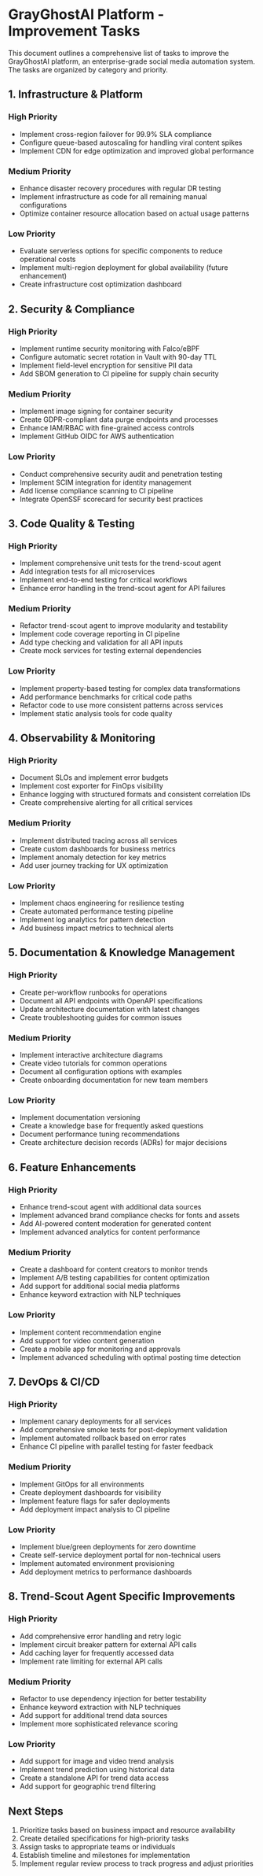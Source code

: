 # GrayGhostAI Platform - Improvement Tasks

This document outlines a comprehensive list of tasks to improve the GrayGhostAI platform, an enterprise-grade social media automation system. The tasks are organized by category and priority.

## 1. Infrastructure & Platform

### High Priority
- Implement cross-region failover for 99.9% SLA compliance
- Configure queue-based autoscaling for handling viral content spikes
- Implement CDN for edge optimization and improved global performance

### Medium Priority
- Enhance disaster recovery procedures with regular DR testing
- Implement infrastructure as code for all remaining manual configurations
- Optimize container resource allocation based on actual usage patterns

### Low Priority
- Evaluate serverless options for specific components to reduce operational costs
- Implement multi-region deployment for global availability (future enhancement)
- Create infrastructure cost optimization dashboard

## 2. Security & Compliance

### High Priority
- Implement runtime security monitoring with Falco/eBPF
- Configure automatic secret rotation in Vault with 90-day TTL
- Implement field-level encryption for sensitive PII data
- Add SBOM generation to CI pipeline for supply chain security

### Medium Priority
- Implement image signing for container security
- Create GDPR-compliant data purge endpoints and processes
- Enhance IAM/RBAC with fine-grained access controls
- Implement GitHub OIDC for AWS authentication

### Low Priority
- Conduct comprehensive security audit and penetration testing
- Implement SCIM integration for identity management
- Add license compliance scanning to CI pipeline
- Integrate OpenSSF scorecard for security best practices

## 3. Code Quality & Testing

### High Priority
- Implement comprehensive unit tests for the trend-scout agent
- Add integration tests for all microservices
- Implement end-to-end testing for critical workflows
- Enhance error handling in the trend-scout agent for API failures

### Medium Priority
- Refactor trend-scout agent to improve modularity and testability
- Implement code coverage reporting in CI pipeline
- Add type checking and validation for all API inputs
- Create mock services for testing external dependencies

### Low Priority
- Implement property-based testing for complex data transformations
- Add performance benchmarks for critical code paths
- Refactor code to use more consistent patterns across services
- Implement static analysis tools for code quality

## 4. Observability & Monitoring

### High Priority
- Document SLOs and implement error budgets
- Implement cost exporter for FinOps visibility
- Enhance logging with structured formats and consistent correlation IDs
- Create comprehensive alerting for all critical services

### Medium Priority
- Implement distributed tracing across all services
- Create custom dashboards for business metrics
- Implement anomaly detection for key metrics
- Add user journey tracking for UX optimization

### Low Priority
- Implement chaos engineering for resilience testing
- Create automated performance testing pipeline
- Implement log analytics for pattern detection
- Add business impact metrics to technical alerts

## 5. Documentation & Knowledge Management

### High Priority
- Create per-workflow runbooks for operations
- Document all API endpoints with OpenAPI specifications
- Update architecture documentation with latest changes
- Create troubleshooting guides for common issues

### Medium Priority
- Implement interactive architecture diagrams
- Create video tutorials for common operations
- Document all configuration options with examples
- Create onboarding documentation for new team members

### Low Priority
- Implement documentation versioning
- Create a knowledge base for frequently asked questions
- Document performance tuning recommendations
- Create architecture decision records (ADRs) for major decisions

## 6. Feature Enhancements

### High Priority
- Enhance trend-scout agent with additional data sources
- Implement advanced brand compliance checks for fonts and assets
- Add AI-powered content moderation for generated content
- Implement advanced analytics for content performance

### Medium Priority
- Create a dashboard for content creators to monitor trends
- Implement A/B testing capabilities for content optimization
- Add support for additional social media platforms
- Enhance keyword extraction with NLP techniques

### Low Priority
- Implement content recommendation engine
- Add support for video content generation
- Create a mobile app for monitoring and approvals
- Implement advanced scheduling with optimal posting time detection

## 7. DevOps & CI/CD

### High Priority
- Implement canary deployments for all services
- Add comprehensive smoke tests for post-deployment validation
- Implement automated rollback based on error rates
- Enhance CI pipeline with parallel testing for faster feedback

### Medium Priority
- Implement GitOps for all environments
- Create deployment dashboards for visibility
- Implement feature flags for safer deployments
- Add deployment impact analysis to CI pipeline

### Low Priority
- Implement blue/green deployments for zero downtime
- Create self-service deployment portal for non-technical users
- Implement automated environment provisioning
- Add deployment metrics to performance dashboards

## 8. Trend-Scout Agent Specific Improvements

### High Priority
- Add comprehensive error handling and retry logic
- Implement circuit breaker pattern for external API calls
- Add caching layer for frequently accessed data
- Implement rate limiting for external API calls

### Medium Priority
- Refactor to use dependency injection for better testability
- Enhance keyword extraction with NLP techniques
- Add support for additional trend data sources
- Implement more sophisticated relevance scoring

### Low Priority
- Add support for image and video trend analysis
- Implement trend prediction using historical data
- Create a standalone API for trend data access
- Add support for geographic trend filtering

## Next Steps

1. Prioritize tasks based on business impact and resource availability
2. Create detailed specifications for high-priority tasks
3. Assign tasks to appropriate teams or individuals
4. Establish timeline and milestones for implementation
5. Implement regular review process to track progress and adjust priorities